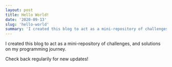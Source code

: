 ```yaml
---
layout: post
title: Hello World!
date: '2020-09-13'
slug: 'hello-world'
summary: 'I created this blog to act as a mini-repository of challenges, and solutions on my programming journey.<br><br>Check back regularily for new updates!'
---
```


I created this blog to act as a mini-repository of challenges, and solutions on my programming journey.

Check back regularily for new updates!
